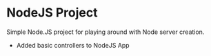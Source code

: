 # NodeJS Project

Simple Node.JS project for playing around with Node server creation.

+ Added basic controllers to NodeJS App